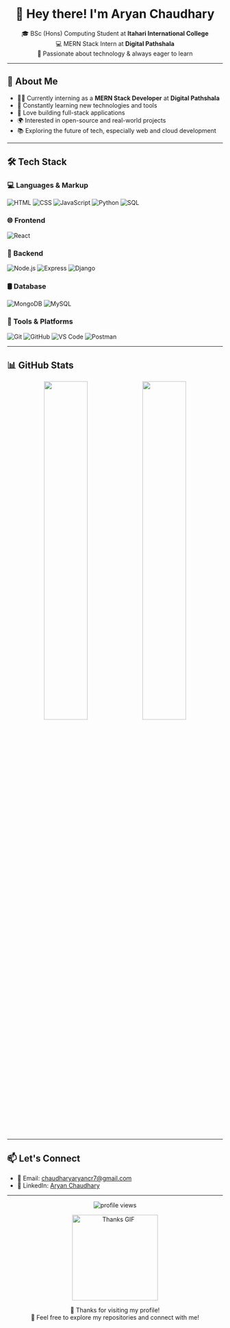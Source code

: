 <h1 align="center">👋 Hey there! I'm Aryan Chaudhary</h1>

<p align="center">
  🎓 BSc (Hons) Computing Student at <strong>Itahari International College</strong><br>
  💻 MERN Stack Intern at <strong>Digital Pathshala</strong><br>
  🌱 Passionate about technology & always eager to learn
</p>

---

## 🚀 About Me

- 👨‍💻 Currently interning as a **MERN Stack Developer** at **Digital Pathshala**
- 🧠 Constantly learning new technologies and tools
- 🔧 Love building full-stack applications
- 🌍 Interested in open-source and real-world projects
- 📚 Exploring the future of tech, especially web and cloud development

---

## 🛠️ Tech Stack

### 💻 Languages & Markup
![HTML](https://img.shields.io/badge/-HTML5-E34F26?logo=html5&logoColor=white&style=for-the-badge)
![CSS](https://img.shields.io/badge/-CSS3-1572B6?logo=css3&logoColor=white&style=for-the-badge)
![JavaScript](https://img.shields.io/badge/-JavaScript-F7DF1E?logo=javascript&logoColor=black&style=for-the-badge)
![Python](https://img.shields.io/badge/-Python-3776AB?logo=python&logoColor=white&style=for-the-badge)
![SQL](https://img.shields.io/badge/-SQL-4479A1?logo=mysql&logoColor=white&style=for-the-badge)

### 🌐 Frontend
![React](https://img.shields.io/badge/-React-61DAFB?logo=react&logoColor=black&style=for-the-badge)

### 🔧 Backend
![Node.js](https://img.shields.io/badge/-Node.js-339933?logo=nodedotjs&logoColor=white&style=for-the-badge)
![Express](https://img.shields.io/badge/-Express.js-000000?logo=express&logoColor=white&style=for-the-badge)
![Django](https://img.shields.io/badge/-Django-092E20?logo=django&logoColor=white&style=for-the-badge)

### 🛢️ Database
![MongoDB](https://img.shields.io/badge/-MongoDB-47A248?logo=mongodb&logoColor=white&style=for-the-badge)
![MySQL](https://img.shields.io/badge/-MySQL-4479A1?logo=mysql&logoColor=white&style=for-the-badge)

### 🧰 Tools & Platforms
![Git](https://img.shields.io/badge/-Git-F05032?logo=git&logoColor=white&style=for-the-badge)
![GitHub](https://img.shields.io/badge/-GitHub-181717?logo=github&logoColor=white&style=for-the-badge)
![VS Code](https://img.shields.io/badge/-VS%20Code-007ACC?logo=visualstudiocode&logoColor=white&style=for-the-badge)
![Postman](https://img.shields.io/badge/-Postman-FF6C37?logo=postman&logoColor=white&style=for-the-badge)

---

## 📊 GitHub Stats

<p align="center">
  <img src="https://github-readme-stats.vercel.app/api?username=AryanChd&show_icons=true&theme=react&hide_title=false" width="45%" />
  <img src="https://github-readme-stats.vercel.app/api/top-langs/?username=AryanChd&layout=compact&theme=react" width="45%" />
</p>



---

## 📫 Let's Connect

- 📧 Email: [chaudharyaryancr7@gmail.com](mailto:chaudharyaryancr7@gmail.com)
- 💼 LinkedIn: [Aryan Chaudhary](https://www.linkedin.com/in/aryan-chaudhary-9363a22a9/)

---

<p align="center">
  <img src="https://komarev.com/ghpvc/?username=AryanChd&label=Profile%20views&color=0e75b6&style=flat" alt="profile views"/>
</p>

<p align="center">
  <img src="https://media.giphy.com/media/L1R1tvI9svkIWwpVYr/giphy.gif" width="200" alt="Thanks GIF" />
</p>

<p align="center">
  💖 Thanks for visiting my profile!  
  <br/>📌 Feel free to explore my repositories and connect with me!
</p>
